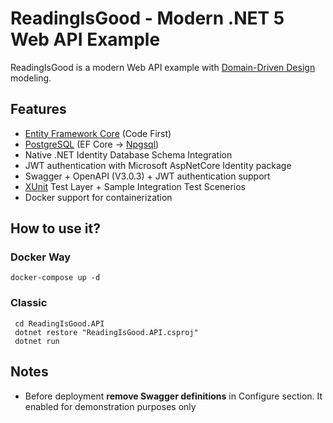 # ReadingIsGood - Modern .NET 5 Web API Example

ReadingIsGood is a modern Web API example with [Domain-Driven Design](https://docs.microsoft.com/dotnet/architecture/microservices/microservice-ddd-cqrs-patterns/ddd-oriented-microservice) modeling.

## Features

- [Entity Framework Core](https://docs.microsoft.com/ef/core/) (Code First)
- [PostgreSQL](https://www.postgresql.org/) (EF Core -> [Npgsql](https://www.npgsql.org/))
- Native .NET Identity Database Schema Integration
- JWT authentication with Microsoft AspNetCore Identity package
- Swagger + OpenAPI (V3.0.3) + JWT authentication support
- [XUnit](https://xunit.net/) Test Layer + Sample Integration Test Scenerios
- Docker support for containerization
  
## How to use it?

### Docker Way

```console
docker-compose up -d
```

### Classic

```console
 cd ReadingIsGood.API
 dotnet restore "ReadingIsGood.API.csproj"
 dotnet run
```

## Notes

- Before deployment **remove Swagger definitions** in Configure section. It enabled for demonstration purposes only
